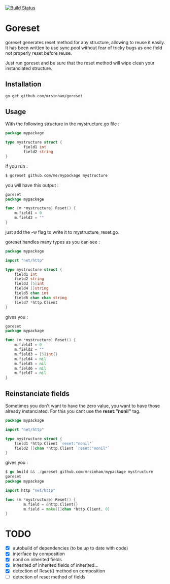 [![Build Status](https://travis-ci.org/mrsinham/goreset.svg?branch=master)](https://travis-ci.org/mrsinham/goreset)

# Goreset

goreset generates reset method for any structure, allowing to reuse it easily. It has been written to use sync.pool
without fear of tricky bugs as one field not properly reset before reuse.

Just run goreset and be sure that the reset method will wipe clean your instanciated structure.

## Installation

```sh
go get github.com/mrsinham/goreset
```

## Usage

With the following structure in the mystructure.go file :

```go
package mypackage

type mystructure struct {
        field1 int
        field2 string
}
```

if you run :

```sh
$ goreset github.com/me/mypackage mystructure
```

you will have this output :

```go
goreset
package mypackage

func (m *mystructure) Reset() {
	m.field1 = 0
	m.field2 = ""
}
```

just add the -w flag to write it to mystructure_reset.go.

goreset handles many types as you can see :

```go
package mypackage

import "net/http"

type mystructure struct {
	field1 int
	field2 string
	field3 [5]int
	field4 []string
	field5 chan int
	field6 chan chan string
	field7 *http.Client
}

```

gives you :

```go
goreset
package mypackage

func (m *mystructure) Reset() {
	m.field1 = 0
	m.field2 = ""
	m.field3 = [5]int{}
	m.field4 = nil
	m.field5 = nil
	m.field6 = nil
	m.field7 = nil
}
```

## Reinstanciate fields

Sometimes you don't want to have the zero value, you want to have those already instanciated. 
For this you cant use the **reset:"nonil"** tag. 

```go
package mypackage

import "net/http"

type mystructure struct {
	field1 *http.Client `reset:"nonil"`
	field2 []chan *http.Client `reset:"nonil"`
}

```

gives you :

```go
$ go build && ./goreset github.com/mrsinham/mypackage mystructure   
goreset
package mypackage

import http "net/http"

func (m *mystructure) Reset() {
        m.field = &http.Client{}
        m.field = make([]chan *http.Client, 0)
}
```

# TODO

- [X] autobuild of dependencies (to be up to date with code)
- [X] interface by composition
- [X] nonil on inherited fields
- [X] inherited of inherited fields of inherited...
- [X] detection of Reset() method on composition
- [ ] detection of reset method of fields
